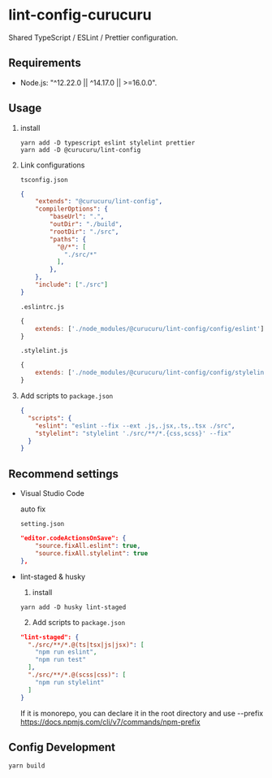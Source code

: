 # lint-config-curucuru

Shared TypeScript / ESLint / Prettier configuration.

## Requirements

- Node.js: "^12.22.0 || ^14.17.0 || >=16.0.0".

## Usage

1. install

    ```
    yarn add -D typescript eslint stylelint prettier 
    yarn add -D @curucuru/lint-config
    ```

2. Link configurations

    `tsconfig.json`

    ```json
    {
        "extends": "@curucuru/lint-config",
        "compilerOptions": {
            "baseUrl": ".",
            "outDir": "./build",
            "rootDir": "./src",
            "paths": {
              "@/*": [
                "./src/*"
              ],
            },
        },
        "include": ["./src"]
    }
    ```

    `.eslintrc.js`
    ```js
    {
        extends: ['./node_modules/@curucuru/lint-config/config/eslint'],
    }
    ```

    `.stylelint.js`
    ```js
    {
        extends: ['./node_modules/@curucuru/lint-config/config/stylelint'],
    }
    ```

3. Add scripts to `package.json`

    ```json
    {
      "scripts": {
        "eslint": "eslint --fix --ext .js,.jsx,.ts,.tsx ./src",
        "stylelint": "stylelint './src/**/*.{css,scss}' --fix"
      }
    }
    ```

## Recommend settings

- Visual Studio Code

    auto fix

    `setting.json`

    ```json
    "editor.codeActionsOnSave": {
        "source.fixAll.eslint": true,
        "source.fixAll.stylelint": true
    },
    ```

- lint-staged & husky

  1. install

  ```
  yarn add -D husky lint-staged
  ```

  2. Add scripts to `package.json`

  ```json
  "lint-staged": {
    "./src/**/*.@(ts|tsx|js|jsx)": [
      "npm run eslint",
      "npm run test"
    ],
    "./src/**/*.@(scss|css)": [
      "npm run stylelint"
    ]
  }
  ```

  If it is monorepo, you can declare it in the root directory and use --prefix
  https://docs.npmjs.com/cli/v7/commands/npm-prefix


## Config Development

```
yarn build
```
